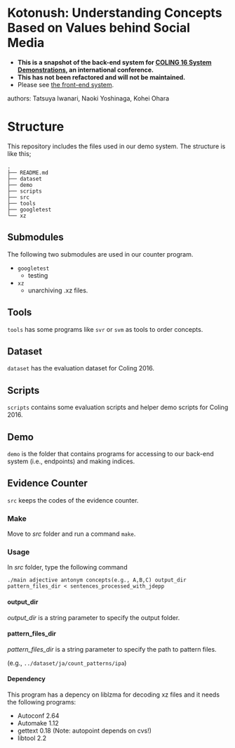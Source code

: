# Kotonush: Understanding Concepts Based on Values behind Social Media
- **This is a snapshot of the back-end system for [COLING 16 System Demonstrations](http://coling2016.anlp.jp/), an international conference.**
- **This has not been refactored and will not be maintained.**
- Please see [the front-end system](https://github.com/tiwanari/coling_kotonush).

authors: Tatsuya Iwanari, Naoki Yoshinaga, Kohei Ohara

# Structure
This repository includes the files used in our demo system. The structure is like this;

```
.
├── README.md
├── dataset
├── demo
├── scripts
├── src
├── tools
├── googletest
└── xz
```

## Submodules
The following two submodules are used in our counter program.

- `googletest`
    - testing
- `xz`
    - unarchiving .xz files.

## Tools
`tools` has some programs like `svr` or `svm` as tools to order concepts.

## Dataset
`dataset` has the evaluation dataset for Coling 2016.

## Scripts
`scripts` contains some evaluation scripts and helper demo scripts for Coling 2016.

## Demo
`demo` is the folder that contains programs for accessing to our back-end system (i.e., endpoints) and making indices.

## Evidence Counter
`src` keeps the codes of the evidence counter.


### Make
Move to _src_ folder and run a command ``make``.

### Usage
In _src_ folder, type the following command
```
./main adjective antonym concepts(e.g., A,B,C) output_dir pattern_files_dir < sentences_processed_with_jdepp
```

#### output\_dir
_output\_dir_ is a string parameter to specify the output folder.

#### pattern\_files\_dir
_pattern\_files\_dir_ is a string parameter to specify the path to pattern files.

(e.g., `../dataset/ja/count_patterns/ipa`)

#### Dependency
This program has a depency on liblzma for decoding xz files and it
needs the following programs:

- Autoconf 2.64
- Automake 1.12
- gettext 0.18 (Note: autopoint depends on cvs!)
- libtool 2.2
